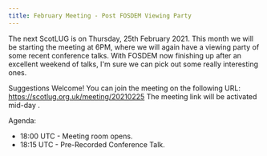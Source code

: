 ```yaml
---
title: February Meeting - Post FOSDEM Viewing Party
---
```


The next ScotLUG is on Thursday, 25th February 2021.
This month we will be starting the meeting at 6PM, where we will again have a viewing party of some recent conference talks. With FOSDEM now finishing up after an excellent weekend of talks, I'm sure we can pick out some really interesting ones.

 Suggestions Welcome!
You can join the meeting on the following URL: https://scotlug.org.uk/meeting/20210225
The meeting link will be activated mid-day .

Agenda:

 * 18:00 UTC - Meeting room opens.
 * 18:15 UTC - Pre-Recorded Conference Talk.
 

